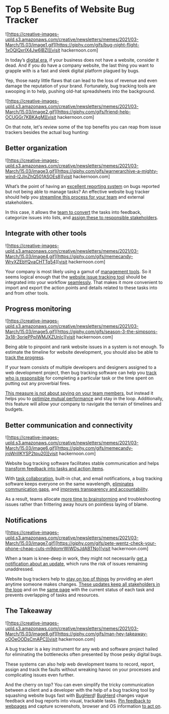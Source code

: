 
# Top 5 Benefits of Website Bug Tracker

![https://creative-images-upld.s3.amazonaws.com/creative/newsletters/memes/2021/03-March/15.03/image1.gif][https://giphy.com/gifs/bug-night-flight-1xOQlQxrIX4Jw6lBZI][visit hackernoon.com]

In today’s [digital era](https://hackernoon.com/how-to-take-screenshots-in-the-browser-using-javascript-l92k3xq7), if your business does not have a website, consider it dead. And if you do have a company website, the last thing you want to grapple with is a fast and sleek digital platform plagued by bugs.

Yep, those nasty little flaws that can lead to the loss of revenue and even damage the reputation of your brand. Fortunately, bug tracking tools are swooping in to help, pushing old-hat spreadsheets into the background.

![https://creative-images-upld.s3.amazonaws.com/creative/newsletters/memes/2021/03-March/15.03/image2.gif][https://giphy.com/gifs/friend-help-OCUGGr7KBKAgM][visit hackernoon.com]

On that note, let's review some of the top benefits you can reap from issue trackers besides the actual bug hunting:

## Better organization

![https://creative-images-upld.s3.amazonaws.com/creative/newsletters/memes/2021/03-March/15.03/image3.gif][https://giphy.com/gifs/warnerarchive-a-mighty-wind-l2JInZhQ501ASOEs8][visit hackernoon.com]

What’s the point of having an [excellent reporting system](https://hackernoon.com/i-built-a-personal-faq-directory-on-how-to-get-into-producttech-x6613unw) on bugs reported but not being able to manage tasks? An effective website bug tracker should help you [streamline this process for your team](https://hackernoon.com/learn-how-to-reset-team-productivity-with-these-5-steps-ewe3u08) and external stakeholders.

In this case, it allows the [team to convert](https://hackernoon.com/storm-to-perform-the-4-stages-of-team-productivity-b47370c5ab17) the tasks into feedback, categorize issues into lists, and [assign these to responsible stakeholders](https://hackernoon.com/5-powerful-ways-to-boost-your-remote-team-productivity-br1u34fh).

## Integrate with other tools

![https://creative-images-upld.s3.amazonaws.com/creative/newsletters/memes/2021/03-March/15.03/image4.gif][https://giphy.com/gifs/memecandy-WryXZEbYQvaCHTTq54][visit hackernoon.com]

Your company is most likely using a gamut of [management tools](https://hackernoon.com/how-to-hack-your-team-top-5-tools-for-team-management-automation-in-2021-sw6231xd). So it seems logical enough that the [website issue tracking tool](https://hackernoon.com/7-best-product-design-tools-every-team-should-consider-z84434c4) should be integrated into your workflow [seamlessly](https://hackernoon.com/easily-distracted-download-these-6-apps-8x1qq3zyj). That makes it more convenient to import and export the action points and details related to these tasks into and from other tools.

## Progress monitoring

![https://creative-images-upld.s3.amazonaws.com/creative/newsletters/memes/2021/03-March/15.03/image5.gif][https://giphy.com/gifs/season-3-the-simpsons-3x18-3oriePPpIWMJXZUnIc][visit hackernoon.com]

Being able to pinpoint and rank website issues in a system is not enough. To estimate the timeline for website development, you should also be able to [track the progress](https://hackernoon.com/i-built-a-habit-tracker-tool-in-notion-heres-my-template-pp14332v).

If your team consists of multiple developers and designers assigned to a web development project, then bug tracking software can help you [track who is responsible](https://hackernoon.com/i-built-an-online-subscription-tracker-app-in-codaheres-the-template-oo7n32nz) for completing a particular task or the time spent on putting out any proverbial fires.

[This measure is not about spying on your team members](https://hackernoon.com/how-an-employee-productivity-tracker-enhances-performance-fgm3w1s), but instead it helps you to [optimize mutual performance](https://hackernoon.com/how-to-create-a-habit-tracker-in-notion-b5143uzn) and stay in the loop. Additionally, this feature will allow your company to navigate the terrain of timelines and budgets.

## Better communication and connectivity

![https://creative-images-upld.s3.amazonaws.com/creative/newsletters/memes/2021/03-March/15.03/image6.gif][https://giphy.com/gifs/memecandy-jroWriIlKYSP2tpu20][visit hackernoon.com]

Website bug tracking software facilitates stable communication and helps [transform feedback into tasks and action items](https://hackernoon.com/5-best-practices-for-keeping-a-new-product-on-track-909bead2d2c5).

With [task collaboration](https://hackernoon.com/how-to-choose-the-team-collaboration-software-n3133u27), built-in chat, and email notifications, a bug tracking software keeps everyone on the same wavelength, [eliminates communication gaps](https://hackernoon.com/6-effective-work-collaboration-tools-for-remote-communication-2v5q32kd), and [improves transparency and accountability](https://hackernoon.com/how-to-increase-team-productivity-tu17438dc).

As a result, teams allocate [more time to brainstorming](https://hackernoon.com/software-has-taken-away-the-human-element-lets-get-it-back-h1223vcu) and troubleshooting issues rather than frittering away hours on pointless laying of blame.

## Notifications

![https://creative-images-upld.s3.amazonaws.com/creative/newsletters/memes/2021/03-March/15.03/image7.gif][https://giphy.com/gifs/pete-wentz-check-your-phone-cheap-cuts-m9domrWiWDsJdABTNo][visit hackernoon.com]

When a team is knee-deep in work, they might not necessarily [get a notification about an update](https://hackernoon.com/our-take-on-non-annoying-notifications-for-collaboration-tools-8163d4604abe), which runs the risk of issues remaining unaddressed. 

Website bug trackers help to [stay on top of things](https://hackernoon.com/notifications-continuous-distraction-f1cae0051632) by providing an alert anytime someone makes changes. [These updates keep all stakeholders in the loop](https://hackernoon.com/my-path-to-six-billion-notifications-sent-0wpc37fj) and on the [same page](https://hackernoon.com/how-to-use-mulesoft-to-send-slack-notifications-when-data-changes-tz2s34vc) with the current status of each task and prevents overlapping of tasks and resources.

## The Takeaway

![https://creative-images-upld.s3.amazonaws.com/creative/newsletters/memes/2021/03-March/15.03/image8.gif][https://giphy.com/gifs/man-hey-takeaway-oOOeOODsCmAPC][visit hackernoon.com]

A bug tracker is a key instrument for any web and software project hailed for eliminating the bottlenecks often presented by those pesky digital bugs. 

These systems can also help web development teams to record, report, assign and track the faults without wreaking havoc on your processes and complicating issues even further. 

And the cherry on top? You can even simplify the tricky communication between a client and a developer with the help of a bug tracking tool by squashing website bugs fast with [BugHerd](http://bit.ly/3kBukQq)! [BugHerd](http://bit.ly/3kBukQq) changes vague feedback and bug reports into visual, trackable tasks. [Pin feedback to webpages](http://bit.ly/3kBukQq) and capture screenshots, browser and OS information [to act on](http://bit.ly/3kBukQq).
